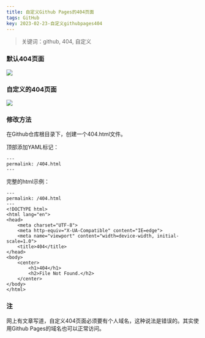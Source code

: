 ```yaml
---
title: 自定义Github Pages的404页面
tags: GitHub
key: 2023-02-23-自定义githubpages404
---
```

> 关键词：github, 404, 自定义

### 默认404页面

<img src="https://image.oldboard.tech/blog/DD3C8B67-2542-44A1-A857-F61A94994E68.png"/>

### 自定义的404页面

<img src="https://image.oldboard.tech/blog/2D2432B7-2556-4052-A801-43FB01FB2EE2.png"/>

### 修改方法

在Github仓库根目录下，创建一个404.html文件。

顶部添加YAML标记：

	--- 
	permalink: /404.html 
	---
	
完整的html示例：

	---
	permalink: /404.html
	---
	<!DOCTYPE html>
	<html lang="en">
	<head>
	    <meta charset="UTF-8">
	    <meta http-equiv="X-UA-Compatible" content="IE=edge">
	    <meta name="viewport" content="width=device-width, initial-scale=1.0">
	    <title>404</title>
	</head>
	<body>
	    <center>
	        <h1>404</h1>
	        <h2>File Not Found.</h2>
	    </center>
	</body>
	</html>

### 注

网上有文章写道，自定义404页面必须要有个人域名，这种说法是错误的。其实使用Github Pages的域名也可以正常访问。